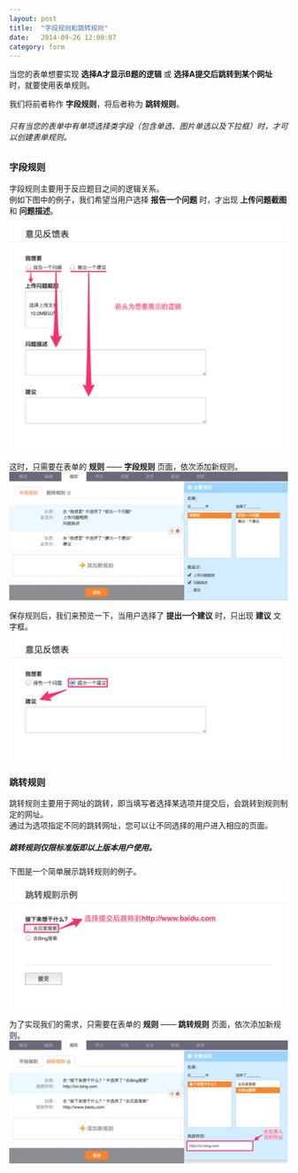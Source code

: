 ```yaml
---
layout: post
title:  "字段规则和跳转规则"
date:   2014-09-26 12:00:07
category: form
---
```


当您的表单想要实现 **选择A才显示B题的逻辑** 或 **选择A提交后跳转到某个网址** 时，就要使用表单规则。

我们将前者称作 **字段规则**，将后者称为 **跳转规则**。

###### 只有当您的表单中有单项选择类字段（包含单选、图片单选以及下拉框）时，才可以创建表单规则。

### 字段规则

字段规则主要用于反应题目之间的逻辑关系。  
例如下图中的例子，我们希望当用户选择 **报告一个问题** 时，才出现 **上传问题截图** 和 **问题描述**。
	![](/images/field-rules-1.png)

这时，只需要在表单的 **规则** —— **字段规则** 页面，依次添加新规则。
	![](/images/field-rules-2.png)

保存规则后，我们来预览一下，当用户选择了 **提出一个建议** 时，只出现 **建议** 文字框。
	![](/images/field-rules-3.png)

### 跳转规则

跳转规则主要用于网址的跳转，即当填写者选择某选项并提交后，会跳转到规则制定的网址。  
通过为选项指定不同的跳转网址，您可以让不同选择的用户进入相应的页面。

##### 跳转规则仅限标准版即以上版本用户使用。

下图是一个简单展示跳转规则的例子。
	![](/images/redirects-rules-1.png)

为了实现我们的需求，只需要在表单的 **规则** —— **跳转规则** 页面，依次添加新规则。
	![](/images/redirects-rules-2.png)
